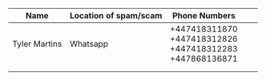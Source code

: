 | Name          | Location of spam/scam | Phone Numbers                                                    |   |   |
|---------------|-----------------------|------------------------------------------------------------------|---|---|
| Tyler Martins | Whatsapp              | +447418311870<br>+447418312826<br>+447418312283<br>+447868136871 |   |   |
|               |                       |                                                                  |   |   |
|               |                       |                                                                  |   |   |
